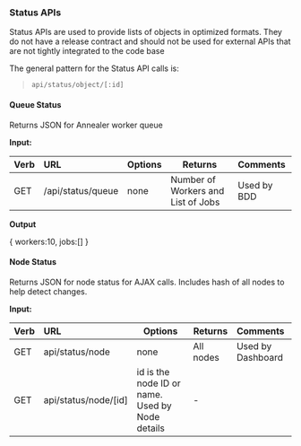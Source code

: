 ### Status APIs

Status APIs are used to provide lists of objects in optimized formats.  They do not have a release contract and should not be used for external APIs that are not tightly integrated to the code base

The general pattern for the Status API calls is:

> `api/status/object/[:id]`

#### Queue Status 

Returns JSON for Annealer worker queue

**Input:**

| Verb | URL | Options | Returns | Comments |
|:------|:-----------------------|--------|--------|:----------------|
| GET  |/api/status/queue  |none | Number of Workers and List of Jobs | Used by BDD |

**Output**

  { workers:10, jobs:[] }


#### Node Status 

Returns JSON for node status for AJAX calls.  Includes hash of all nodes to help detect changes.

**Input:**

| Verb | URL | Options | Returns | Comments |
|:------|:-----------------------|--------|--------|:----------------|
| GET  |api/status/node |none |All nodes |Used by Dashboard |
| GET  |api/status/node/[id] |id is the node ID or name. Used by Node details |- |

